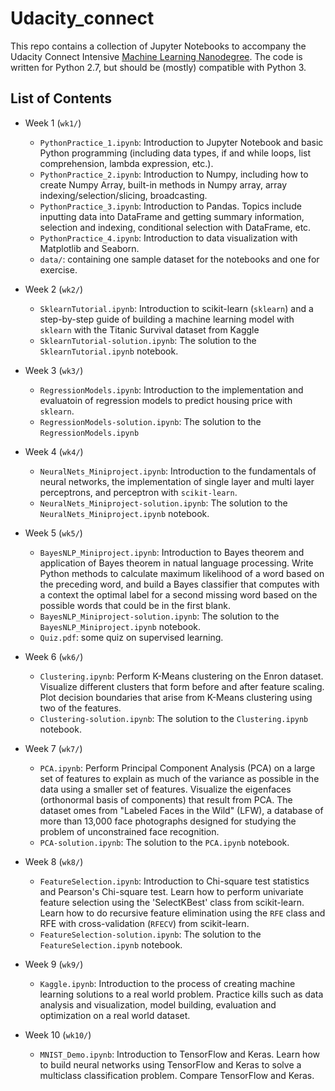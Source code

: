 # Udacity_connect

This repo contains a collection of Jupyter Notebooks to accompany the Udacity Connect Intensive [Machine Learning Nanodegree](https://www.udacity.com/course/machine-learning-engineer-nanodegree--nd009). The code is written for Python 2.7, but should be (mostly) compatible with Python 3.  

## List of Contents 
- Week 1 (`wk1/`)  
	- `PythonPractice_1.ipynb`: Introduction to Jupyter Notebook and basic Python programming (including data types, if and while loops, list comprehension, lambda expression, etc.).    
	- `PythonPractice_2.ipynb`: Introduction to Numpy, including how to create Numpy Array, built-in methods in Numpy array, array indexing/selection/slicing, broadcasting.   
	- `PythonPractice_3.ipynb`: Introduction to Pandas. Topics include inputting data into DataFrame and getting summary information, selection and indexing, conditional selection with DataFrame, etc.  
	- `PythonPractice_4.ipynb`: Introduction to data visualization with Matplotlib and Seaborn.  
	- `data/`: containing one sample dataset for the notebooks and one for exercise.  

- Week 2 (`wk2/`)  
	- `SklearnTutorial.ipynb`: Introduction to scikit-learn (`sklearn`) and a step-by-step guide of building a machine learning model with `sklearn` with the Titanic Survival dataset from Kaggle
	- `SklearnTutorial-solution.ipynb`: The solution to the `SklearnTutorial.ipynb` notebook.

- Week 3 (`wk3/`)  
	- `RegressionModels.ipynb`: Introduction to the implementation and evaluatoin of regression models to predict housing price with `sklearn`.    
	- `RegressionModels-solution.ipynb`: The solution to the `RegressionModels.ipynb`

- Week 4 (`wk4/`)  
	- `NeuralNets_Miniproject.ipynb`: Introduction to the fundamentals of neural networks, the implementation of single layer and multi layer perceptrons, and perceptron with `scikit-learn`.    
	- `NeuralNets_Miniproject-solution.ipynb`: The solution to the `NeuralNets_Miniproject.ipynb` notebook. 


- Week 5 (`wk5/`)  
	- `BayesNLP_Miniproject.ipynb`: Introduction to Bayes theorem and application of Bayes theorem in natual language processing. Write Python methods to calculate maximum likelihood of a word based on the preceding word, and build a Bayes classifier that computes with a context the optimal label for a second missing word based on the possible words that could be in the first blank.    
	- `BayesNLP_Miniproject-solution.ipynb`: The solution to the `BayesNLP_Miniproject.ipynb` notebook. 
	- `Quiz.pdf`: some quiz on supervised learning. 


- Week 6 (`wk6/`)   
	- `Clustering.ipynb`: Perform K-Means clustering on the Enron dataset. Visualize different clusters that form before and after feature scaling. Plot decision boundaries that arise from K-Means clustering using two of the features.      
	- `Clustering-solution.ipynb`: The solution to the `Clustering.ipynb` notebook. 


- Week 7 (`wk7/`)  
	- `PCA.ipynb`: Perform Principal Component Analysis (PCA) on a large set of features to explain as much of the variance as possible in the data using a smaller set of features. Visualize the eigenfaces (orthonormal basis of components) that result from PCA. The dataset omes from "Labeled Faces in the Wild" (LFW), a database of more than 13,000 face photographs designed for studying the problem of unconstrained face recognition.  
	- `PCA-solution.ipynb`: The solution to the `PCA.ipynb` notebook. 


- Week 8 (`wk8/`)  
	- `FeatureSelection.ipynb`: Introduction to Chi-square test statistics and Pearson's Chi-square test. Learn how to perform univariate feature selection using the 'SelectKBest' class from scikit-learn. Learn how to do recursive feature elimination using the `RFE` class and RFE with cross-validation (`RFECV`) from scikit-learn. 
	- `FeatureSelection-solution.ipynb`: The solution to the `FeatureSelection.ipynb` notebook. 


- Week 9 (`wk9/`) 
	- `Kaggle.ipynb`: Introduction to the process of creating machine learning solutions to a real world problem. Practice kills such as data analysis and visualization, model building, evaluation and optimization on a real world dataset.  

- Week 10 (`wk10/`)
	- `MNIST_Demo.ipynb`: Introduction to TensorFlow and Keras. Learn how to build neural networks using TensorFlow and Keras to solve a multiclass classification problem. Compare TensorFlow and Keras.  

	


